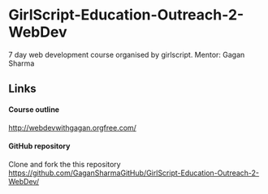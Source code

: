 # GirlScript-Education-Outreach-2-WebDev
7 day web development course organised by girlscript. Mentor: Gagan Sharma
## Links
#### Course outline
http://webdevwithgagan.orgfree.com/
#### GitHub repository
Clone and fork the this repository 
https://github.com/GaganSharmaGitHub/GirlScript-Education-Outreach-2-WebDev/